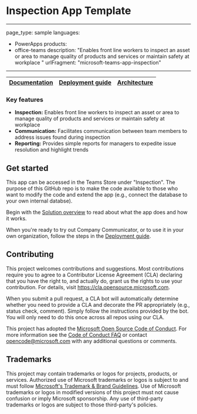 # Inspection App Template
---
page_type: sample
languages:
- PowerApps
products:
- office-teams
description: "Enables front line workers to inspect an asset or area to manage quality of products and services or maintain safety at workplace​ "
urlFragment: "microsoft-teams-app-inspection"
---


| [Documentation](https://github.com/OfficeDev/microsoft-teams-apps-inspection/wiki/Documentation) | [Deployment guide](https://github.com/OfficeDev/microsoft-teams-apps-inspection/wiki/Deployment-Guide) | [Architecture](https://github.com/OfficeDev/microsoft-teams-apps-inspection/wiki/Architecture) |
| ---- | ---- | ---- |

### Key features
* **Inspection:** Enables front line workers to inspect an asset or area to manage quality of products and services or maintain safety at workplace
* **Communication:** Facilitates communication between team members to address issues found during inspection
* **Reporting:** Provides simple reports for managers to expedite issue resolution and highlight trends

## Get started
This app can be accessed in the Teams Store under "Inspection". The purpose of this GitHub repo is to make the code available to those who want to modify the code and extend the app (e.g., connect the database to your own internal databse).

Begin with the [Solution overview](https://github.com/OfficeDev/microsoft-teams-apps-inspection/wiki/Documentation) to read about what the app does and how it works.

When you're ready to try out Company Communicator, or to use it in your own organization, follow the steps in the [Deployment guide](https://github.com/OfficeDev/microsoft-teams-apps-inspection/wiki/Deployment-Guide).

## Contributing

This project welcomes contributions and suggestions.  Most contributions require you to agree to a
Contributor License Agreement (CLA) declaring that you have the right to, and actually do, grant us
the rights to use your contribution. For details, visit https://cla.opensource.microsoft.com.

When you submit a pull request, a CLA bot will automatically determine whether you need to provide
a CLA and decorate the PR appropriately (e.g., status check, comment). Simply follow the instructions
provided by the bot. You will only need to do this once across all repos using our CLA.

This project has adopted the [Microsoft Open Source Code of Conduct](https://opensource.microsoft.com/codeofconduct/).
For more information see the [Code of Conduct FAQ](https://opensource.microsoft.com/codeofconduct/faq/) or
contact [opencode@microsoft.com](mailto:opencode@microsoft.com) with any additional questions or comments.

## Trademarks

This project may contain trademarks or logos for projects, products, or services. Authorized use of Microsoft 
trademarks or logos is subject to and must follow 
[Microsoft's Trademark & Brand Guidelines](https://www.microsoft.com/en-us/legal/intellectualproperty/trademarks/usage/general).
Use of Microsoft trademarks or logos in modified versions of this project must not cause confusion or imply Microsoft sponsorship.
Any use of third-party trademarks or logos are subject to those third-party's policies.
